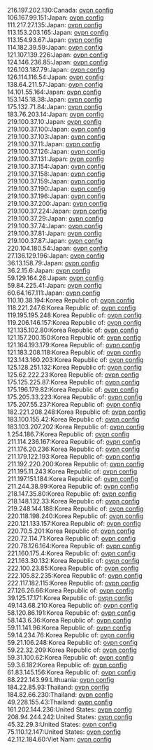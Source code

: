 216.197.202.130:Canada: [ovpn config](vpn/216_197_202_130.ovpn)  
106.167.99.151:Japan: [ovpn config](vpn/106_167_99_151.ovpn)  
111.217.27.135:Japan: [ovpn config](vpn/111_217_27_135.ovpn)  
113.153.203.165:Japan: [ovpn config](vpn/113_153_203_165.ovpn)  
113.154.93.67:Japan: [ovpn config](vpn/113_154_93_67.ovpn)  
114.182.39.59:Japan: [ovpn config](vpn/114_182_39_59.ovpn)  
121.107.139.226:Japan: [ovpn config](vpn/121_107_139_226.ovpn)  
124.146.236.85:Japan: [ovpn config](vpn/124_146_236_85.ovpn)  
126.103.187.79:Japan: [ovpn config](vpn/126_103_187_79.ovpn)  
126.114.116.54:Japan: [ovpn config](vpn/126_114_116_54.ovpn)  
138.64.211.57:Japan: [ovpn config](vpn/138_64_211_57.ovpn)  
14.101.55.164:Japan: [ovpn config](vpn/14_101_55_164.ovpn)  
153.145.18.38:Japan: [ovpn config](vpn/153_145_18_38.ovpn)  
175.132.71.84:Japan: [ovpn config](vpn/175_132_71_84.ovpn)  
183.76.203.14:Japan: [ovpn config](vpn/183_76_203_14.ovpn)  
219.100.37.10:Japan: [ovpn config](vpn/219_100_37_10.ovpn)  
219.100.37.100:Japan: [ovpn config](vpn/219_100_37_100.ovpn)  
219.100.37.103:Japan: [ovpn config](vpn/219_100_37_103.ovpn)  
219.100.37.11:Japan: [ovpn config](vpn/219_100_37_11.ovpn)  
219.100.37.126:Japan: [ovpn config](vpn/219_100_37_126.ovpn)  
219.100.37.131:Japan: [ovpn config](vpn/219_100_37_131.ovpn)  
219.100.37.154:Japan: [ovpn config](vpn/219_100_37_154.ovpn)  
219.100.37.158:Japan: [ovpn config](vpn/219_100_37_158.ovpn)  
219.100.37.159:Japan: [ovpn config](vpn/219_100_37_159.ovpn)  
219.100.37.190:Japan: [ovpn config](vpn/219_100_37_190.ovpn)  
219.100.37.196:Japan: [ovpn config](vpn/219_100_37_196.ovpn)  
219.100.37.200:Japan: [ovpn config](vpn/219_100_37_200.ovpn)  
219.100.37.224:Japan: [ovpn config](vpn/219_100_37_224.ovpn)  
219.100.37.29:Japan: [ovpn config](vpn/219_100_37_29.ovpn)  
219.100.37.74:Japan: [ovpn config](vpn/219_100_37_74.ovpn)  
219.100.37.81:Japan: [ovpn config](vpn/219_100_37_81.ovpn)  
219.100.37.87:Japan: [ovpn config](vpn/219_100_37_87.ovpn)  
220.104.180.54:Japan: [ovpn config](vpn/220_104_180_54.ovpn)  
27.136.129.196:Japan: [ovpn config](vpn/27_136_129_196.ovpn)  
36.13.158.79:Japan: [ovpn config](vpn/36_13_158_79.ovpn)  
36.2.15.6:Japan: [ovpn config](vpn/36_2_15_6.ovpn)  
59.129.164.26:Japan: [ovpn config](vpn/59_129_164_26.ovpn)  
59.84.225.41:Japan: [ovpn config](vpn/59_84_225_41.ovpn)  
60.64.167.111:Japan: [ovpn config](vpn/60_64_167_111.ovpn)  
110.10.38.194:Korea Republic of: [ovpn config](vpn/110_10_38_194.ovpn)  
118.221.247.6:Korea Republic of: [ovpn config](vpn/118_221_247_6.ovpn)  
119.195.195.248:Korea Republic of: [ovpn config](vpn/119_195_195_248.ovpn)  
119.206.146.157:Korea Republic of: [ovpn config](vpn/119_206_146_157.ovpn)  
121.135.102.80:Korea Republic of: [ovpn config](vpn/121_135_102_80.ovpn)  
121.157.200.150:Korea Republic of: [ovpn config](vpn/121_157_200_150.ovpn)  
121.164.193.179:Korea Republic of: [ovpn config](vpn/121_164_193_179.ovpn)  
121.183.208.118:Korea Republic of: [ovpn config](vpn/121_183_208_118.ovpn)  
123.143.160.203:Korea Republic of: [ovpn config](vpn/123_143_160_203.ovpn)  
125.128.251.132:Korea Republic of: [ovpn config](vpn/125_128_251_132.ovpn)  
125.62.222.23:Korea Republic of: [ovpn config](vpn/125_62_222_23.ovpn)  
175.125.225.87:Korea Republic of: [ovpn config](vpn/175_125_225_87.ovpn)  
175.196.179.82:Korea Republic of: [ovpn config](vpn/175_196_179_82.ovpn)  
175.205.33.223:Korea Republic of: [ovpn config](vpn/175_205_33_223.ovpn)  
175.207.55.237:Korea Republic of: [ovpn config](vpn/175_207_55_237.ovpn)  
182.221.208.248:Korea Republic of: [ovpn config](vpn/182_221_208_248.ovpn)  
183.100.155.42:Korea Republic of: [ovpn config](vpn/183_100_155_42.ovpn)  
183.103.207.202:Korea Republic of: [ovpn config](vpn/183_103_207_202.ovpn)  
1.254.186.7:Korea Republic of: [ovpn config](vpn/1_254_186_7.ovpn)  
211.114.236.167:Korea Republic of: [ovpn config](vpn/211_114_236_167.ovpn)  
211.176.20.236:Korea Republic of: [ovpn config](vpn/211_176_20_236.ovpn)  
211.179.122.193:Korea Republic of: [ovpn config](vpn/211_179_122_193.ovpn)  
211.192.220.200:Korea Republic of: [ovpn config](vpn/211_192_220_200.ovpn)  
211.195.11.243:Korea Republic of: [ovpn config](vpn/211_195_11_243.ovpn)  
211.197.151.184:Korea Republic of: [ovpn config](vpn/211_197_151_184.ovpn)  
211.244.38.99:Korea Republic of: [ovpn config](vpn/211_244_38_99.ovpn)  
218.147.35.80:Korea Republic of: [ovpn config](vpn/218_147_35_80.ovpn)  
218.148.132.33:Korea Republic of: [ovpn config](vpn/218_148_132_33.ovpn)  
219.248.144.188:Korea Republic of: [ovpn config](vpn/219_248_144_188.ovpn)  
220.118.198.240:Korea Republic of: [ovpn config](vpn/220_118_198_240.ovpn)  
220.121.133.157:Korea Republic of: [ovpn config](vpn/220_121_133_157.ovpn)  
220.70.5.201:Korea Republic of: [ovpn config](vpn/220_70_5_201.ovpn)  
220.72.114.71:Korea Republic of: [ovpn config](vpn/220_72_114_71.ovpn)  
220.78.126.164:Korea Republic of: [ovpn config](vpn/220_78_126_164.ovpn)  
221.160.175.4:Korea Republic of: [ovpn config](vpn/221_160_175_4.ovpn)  
221.163.30.132:Korea Republic of: [ovpn config](vpn/221_163_30_132.ovpn)  
222.100.23.85:Korea Republic of: [ovpn config](vpn/222_100_23_85.ovpn)  
222.105.82.235:Korea Republic of: [ovpn config](vpn/222_105_82_235.ovpn)  
222.117.182.115:Korea Republic of: [ovpn config](vpn/222_117_182_115.ovpn)  
27.126.26.66:Korea Republic of: [ovpn config](vpn/27_126_26_66.ovpn)  
39.125.17.171:Korea Republic of: [ovpn config](vpn/39_125_17_171.ovpn)  
49.143.68.210:Korea Republic of: [ovpn config](vpn/49_143_68_210.ovpn)  
58.120.86.191:Korea Republic of: [ovpn config](vpn/58_120_86_191.ovpn)  
58.143.6.36:Korea Republic of: [ovpn config](vpn/58_143_6_36.ovpn)  
59.11.141.96:Korea Republic of: [ovpn config](vpn/59_11_141_96.ovpn)  
59.14.234.76:Korea Republic of: [ovpn config](vpn/59_14_234_76.ovpn)  
59.21.106.248:Korea Republic of: [ovpn config](vpn/59_21_106_248.ovpn)  
59.22.32.209:Korea Republic of: [ovpn config](vpn/59_22_32_209.ovpn)  
59.31.100.62:Korea Republic of: [ovpn config](vpn/59_31_100_62.ovpn)  
59.3.6.182:Korea Republic of: [ovpn config](vpn/59_3_6_182.ovpn)  
61.83.145.156:Korea Republic of: [ovpn config](vpn/61_83_145_156.ovpn)  
88.222.143.99:Lithuania: [ovpn config](vpn/88_222_143_99.ovpn)  
184.22.85.93:Thailand: [ovpn config](vpn/184_22_85_93.ovpn)  
184.82.66.230:Thailand: [ovpn config](vpn/184_82_66_230.ovpn)  
49.228.155.43:Thailand: [ovpn config](vpn/49_228_155_43.ovpn)  
161.202.144.236:United States: [ovpn config](vpn/161_202_144_236.ovpn)  
208.94.244.242:United States: [ovpn config](vpn/208_94_244_242.ovpn)  
45.32.29.3:United States: [ovpn config](vpn/45_32_29_3.ovpn)  
75.110.12.147:United States: [ovpn config](vpn/75_110_12_147.ovpn)  
42.112.184.60:Viet Nam: [ovpn config](vpn/42_112_184_60.ovpn)  
